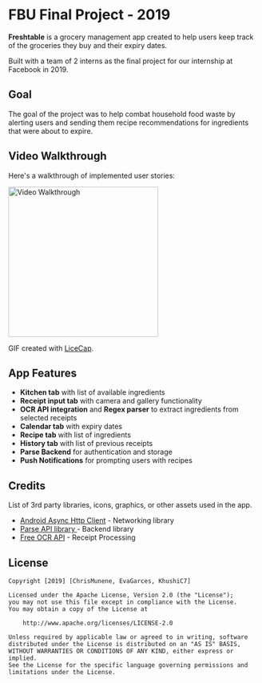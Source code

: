 # FBU Final Project - 2019

**Freshtable** is a grocery management app created to help users keep track of the groceries they buy and their expiry dates.


Built with a team of 2 interns as the final project for our internship at Facebook in 2019.

## Goal
The goal of the project was to help combat household food waste by alerting users and sending them recipe recommendations for ingredients that were about to expire.

## Video Walkthrough

Here's a walkthrough of implemented user stories:

<img src='freshtable.gif' title='Video Walkthrough' width='300' height='' alt='Video Walkthrough' />

GIF created with [LiceCap](http://www.cockos.com/licecap/).


## App Features
- **Kitchen tab** with list of available ingredients
- **Receipt input tab** with camera and gallery functionality
- **OCR API integration** and **Regex parser** to extract ingredients from selected receipts
- **Calendar tab** with expiry dates
- **Recipe tab** with list of ingredients
- **History tab** with list of previous receipts
- **Parse Backend** for authentication and storage
- **Push Notifications** for prompting users with recipes

## Credits
List of 3rd party libraries, icons, graphics, or other assets used in the app.
- [Android Async Http Client](http://loopj.com/android-async-http/) - Networking library
- [Parse API library ](https://parseplatform.org/) - Backend library
- [Free OCR API](https://ocr.space/OCRAPI) - Receipt Processing



## License

    Copyright [2019] [ChrisMunene, EvaGarces, KhushiC7]

    Licensed under the Apache License, Version 2.0 (the "License");
    you may not use this file except in compliance with the License.
    You may obtain a copy of the License at

        http://www.apache.org/licenses/LICENSE-2.0

    Unless required by applicable law or agreed to in writing, software
    distributed under the License is distributed on an "AS IS" BASIS,
    WITHOUT WARRANTIES OR CONDITIONS OF ANY KIND, either express or implied.
    See the License for the specific language governing permissions and
    limitations under the License.



